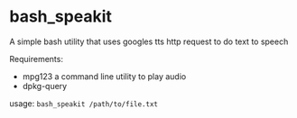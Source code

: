 bash_speakit
============

A simple bash utility that uses googles tts http request to do text to speech

Requirements:
- mpg123  a command line utility to play audio
- dpkg-query

usage: 
    `bash_speakit /path/to/file.txt`

